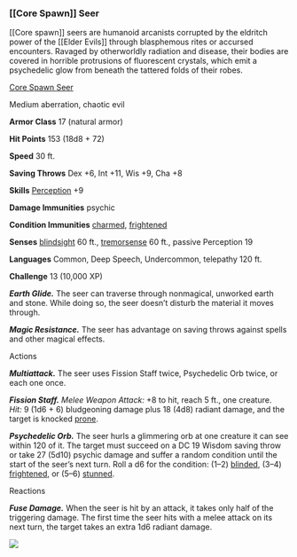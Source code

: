 ### [[Core Spawn]] Seer

[[Core spawn]] seers are humanoid arcanists corrupted by the eldritch power of the [[Elder Evils]] through blasphemous rites or accursed encounters. Ravaged by otherworldly radiation and disease, their bodies are covered in horrible protrusions of fluorescent crystals, which emit a psychedelic glow from beneath the tattered folds of their robes.

[Core Spawn Seer](https://www.dndbeyond.com/monsters/core-spawn-seer)

Medium aberration, chaotic evil

**Armor Class** 17 (natural armor)

**Hit Points** 153 (18d8 + 72)

**Speed** 30 ft.

**Saving Throws** Dex +6, Int +11, Wis +9, Cha +8

**Skills** [Perception](https://www.dndbeyond.com/compendium/rules/basic-rules/using-ability-scores#Perception) +9

**Damage Immunities** psychic

**Condition Immunities** [charmed](https://www.dndbeyond.com/compendium/rules/basic-rules/appendix-a-conditions#Charmed), [frightened](https://www.dndbeyond.com/compendium/rules/basic-rules/appendix-a-conditions#Frightened)

**Senses** [blindsight](https://www.dndbeyond.com/compendium/rules/basic-rules/monsters#Blindsight) 60 ft., [tremorsense](https://www.dndbeyond.com/compendium/rules/basic-rules/monsters#Tremorsense) 60 ft., passive Perception 19

**Languages** Common, Deep Speech, Undercommon, telepathy 120 ft.

**Challenge** 13 (10,000 XP)

_**Earth Glide.**_ The seer can traverse through nonmagical, unworked earth and stone. While doing so, the seer doesn’t disturb the material it moves through.

_**Magic Resistance.**_ The seer has advantage on saving throws against spells and other magical effects.

Actions

_**Multiattack.**_ The seer uses Fission Staff twice, Psychedelic Orb twice, or each one once.

_**Fission Staff.** Melee Weapon Attack:_ +8 to hit, reach 5 ft., one creature. _Hit:_ 9 (1d6 + 6) bludgeoning damage plus 18 (4d8) radiant damage, and the target is knocked [prone](https://www.dndbeyond.com/compendium/rules/basic-rules/appendix-a-conditions#Prone).

_**Psychedelic Orb.**_ The seer hurls a glimmering orb at one creature it can see within 120 of it. The target must succeed on a DC 19 Wisdom saving throw or take 27 (5d10) psychic damage and suffer a random condition until the start of the seer’s next turn. Roll a d6 for the condition: (1–2) [blinded](https://www.dndbeyond.com/compendium/rules/basic-rules/appendix-a-conditions#Blinded), (3–4) [frightened](https://www.dndbeyond.com/compendium/rules/basic-rules/appendix-a-conditions#Frightened), or (5–6) [stunned](https://www.dndbeyond.com/compendium/rules/basic-rules/appendix-a-conditions#Stunned).

Reactions

_**Fuse Damage.**_ When the seer is hit by an attack, it takes only half of the triggering damage. The first time the seer hits with a melee attack on its next turn, the target takes an extra 1d6 radiant damage.

[![](https://media-waterdeep.cursecdn.com/avatars/thumbnails/9170/15/300/491/637199798867153957.png)](https://media-waterdeep.cursecdn.com/avatars/9170/15/637199798867153957.png)